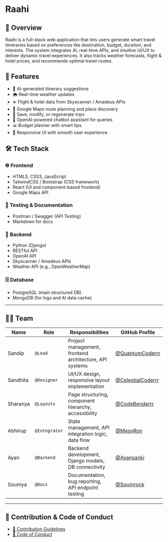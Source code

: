 # Raahi

## 📌 Overview
Raahi is a full-stack web application that lets users generate smart travel itineraries based on preferences like destination, budget, duration, and interests. The system integrates AI, real-time APIs, and intuitive UI/UX to deliver dynamic travel experiences. It also tracks weather forecasts, flight & hotel prices, and recommends optimal travel routes.

## 🚀 Features
- 🧭 AI-generated itinerary suggestions
- 🌦 Real-time weather updates
- ✈️ Flight & hotel data from Skyscanner / Amadeus APIs
- 📍 Google Maps route planning and place discovery
- 💾 Save, modify, or regenerate trips
- 🧠 OpenAI-powered chatbot assistant for queries
- 📊 Budget planner with smart tips
- 📱 Responsive UI with smooth user experience

## 🛠 Tech Stack
### 🌐 Frontend
- HTML5, CSS3, JavaScript
- TailwindCSS / Bootstrap (CSS framework)
- React (UI and component-based frontend)
- Google Maps API

### 🧪 Testing & Documentation
- Postman / Swagger (API Testing)
- Markdown for docs

### 🧠 Backend
- Python (Django)
- RESTful API
- OpenAI API
- Skyscanner / Amadeus APIs
- Weather API (e.g., OpenWeatherMap)

### 🗄 Database
- PostgreSQL (main structured DB)
- MongoDB (for logs and AI data cache)

---

## 👨‍💻 Team

| Name     | Role         | Responsibilities                                        | GitHub Profile                        |
|----------|--------------|---------------------------------------------------------|----------------------------------------|
| Sandip   | `@Lead`      | Project management, frontend architecture, API systems | [@QuantumCoderrr](https://github.com/QuantumCoderrr) |
| Sandhita | `@Designer`  | UI/UX design, responsive layout implementation         | [@CelestialCoderrr](https://github.com/CelestialCoderrr) |
| Sharanya | `@Layouts`   | Page structuring, component hierarchy, accessibility   | [@CodeBenderrr](https://github.com/CodeBenderrr) |
| Abhirup  | `@Integrator`| State management, API integration logic, data flow     | [@MesvRon](https://github.com/MesvRon) |
| Ayan     | `@Backend`   | Backend development, Django models, DB connectivity    | [@Ayansanki](https://github.com/Ayansanki) |
| Soumya   | `@Docs`      | Documentation, bug reporting, API endpoint testing     | [@Soumrock](https://github.com/Soumrock) |


---

## 📄 Contribution & Code of Conduct

- [📌 Contribution Guidelines](Github/CONTRIBUTING.md)
- [📜 Code of Conduct](Github/CODE_OF_CONDUCT.md)
